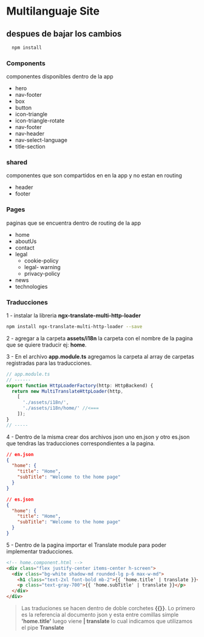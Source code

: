 # Multilanguaje Site

## despues de bajar los cambios

```bash
  npm install
```

### Components

componentes disponibles dentro de la app

- hero
- nav-footer
- box
- button
- icon-triangle
- icon-triangle-rotate
- nav-footer
- nav-header
- nav-select-language
- title-section

### shared

componentes que son compartidos en en la app y no estan en routing

- header
- footer

### Pages

paginas que se encuentra dentro de routing de la app

- home
- aboutUs
- contact
- legal
  - cookie-policy
  - legal- warning
  - privacy-policy
- news
- technologies

### Traducciones

1 - instalar la libreria  __ngx-translate-multi-http-loader__

```bash
npm install ngx-translate-multi-http-loader --save
```

2 - agregar a la carpeta __assets/i18n__ la carpeta con el nombre de la pagina que se quiere traducir ej: __home__.

3 - En el archivo __app.module.ts__ agregamos la carpeta al array de carpetas registradas para las traducciones.

```typescript
// app.module.ts
// ------
export function HttpLoaderFactory(http: HttpBackend) {
  return new MultiTranslateHttpLoader(http,
    [
      './assets/i18n/',
      './assets/i18n/home/' //<===
    ]);
}
// -----
```

4 - Dentro de la misma crear dos archivos json uno en.json y otro es.json que tendras las traducciones correspondientes a la pagina.

```json
// en.json
{
  "home": {
    "title": "Home",
    "subTitle": "Welcome to the home page"
  }
}
```

```json
// es.json
{
  "home": {
    "title": "Home",
    "subTitle": "Welcome to the home page"
  }
}
```

5 - Dentro de la pagina importar el Translate module para poder implementar traducciones.

```html
<!-- home.component.html -->
<div class="flex justify-center items-center h-screen">
  <div class="bg-white shadow-md rounded-lg p-6 max-w-md">
    <h1 class="text-2xl font-bold mb-2">{{ 'home.title' | translate }}</h1>
    <p class="text-gray-700">{{ 'home.subTitle' | translate }}</p>
  </div>
</div>
```

> Las traduciones se hacen dentro de doble corchetes __{{}}__. Lo primero es la referencia al documento json y esta entre comillas simple __'home.title'__ luego viene __| translate__ lo cual indicamos que utilizamos el pipe __Translate__
